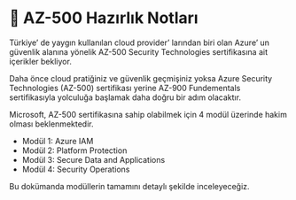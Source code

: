 # 🎉 AZ-500 Hazırlık Notları

Türkiye’ de yaygın kullanılan cloud provider’ larından biri olan Azure’ un güvenlik alanına yönelik AZ-500 Security Technologies sertifikasına ait içerikler bekliyor.

Daha önce cloud pratiğiniz ve güvenlik geçmişiniz yoksa Azure Security Technologies (AZ-500) sertifikası yerine AZ-900 Fundementals sertifikasıyla yolculuğa başlamak daha doğru bir adım olacaktır.

Microsoft, AZ-500 sertifikasına sahip olabilmek için 4 modül üzerinde hakim olması beklenmektedir.

* Modül 1: Azure IAM
* Modül 2: Platform Protection
* Modül 3: Secure Data and Applications
* Modül 4: Security Operations

Bu dokümanda modüllerin tamamını detaylı şekilde inceleyeceğiz.
